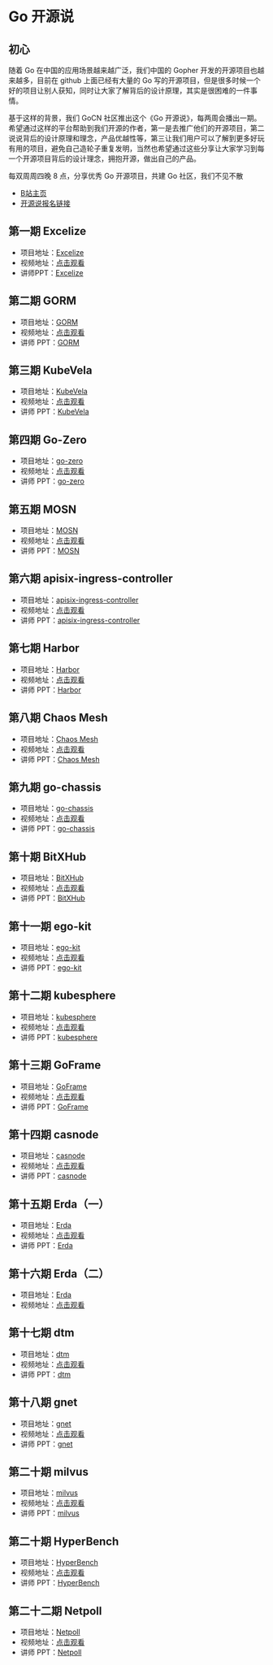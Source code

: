 # **Go 开源说**

## 初心
随着 Go 在中国的应用场景越来越广泛，我们中国的 Gopher 开发的开源项目也越来越多，目前在 github 上面已经有大量的 Go 写的开源项目，但是很多时候一个好的项目让别人获知，同时让大家了解背后的设计原理，其实是很困难的一件事情。

基于这样的背景，我们 GoCN 社区推出这个《Go 开源说》，每两周会播出一期。希望通过这样的平台帮助到我们开源的作者，第一是去推广他们的开源项目，第二说说背后的设计原理和理念，产品优越性等，第三让我们用户可以了解到更多好玩有用的项目，避免自己造轮子重复发明，当然也希望通过这些分享让大家学习到每一个开源项目背后的设计理念，拥抱开源，做出自己的产品。

每双周周四晚 8 点，分享优秀 Go 开源项目，共建 Go 社区，我们不见不散

* [B站主页](https://space.bilibili.com/436361287)
* [开源说报名链接](https://wj.qq.com/s2/7795935/28a4)

## 第一期 Excelize

* 项目地址：[Excelize](https://github.com/360EntSecGroup-Skylar/excelize)
* 视频地址：[点击观看](https://www.bilibili.com/video/BV1Xh411Z7s3)
* 讲师PPT：[Excelize](https://github.com/gocn/opentalk/tree/main/01_Excelize)

## 第二期 GORM

* 项目地址：[GORM](https://github.com/go-gorm/gorm)
* 视频地址：[点击观看](https://www.bilibili.com/video/BV1ST4y1T7NR)
* 讲师 PPT：[GORM](https://github.com/gocn/opentalk/tree/main/02_GORM)

## 第三期 KubeVela

* 项目地址：[KubeVela](https://github.com/oam-dev/kubevela)
* 视频地址：[点击观看](https://www.bilibili.com/video/BV1Tf4y1k7Ny)
* 讲师 PPT：[KubeVela](https://github.com/gocn/opentalk/tree/main/03_KubeVela)

## 第四期 Go-Zero

* 项目地址：[go-zero](https://github.com/tal-tech/go-zero)
* 视频地址：[点击观看](https://www.bilibili.com/video/BV1Jy4y127Xu)
* 讲师 PPT：[go-zero](https://github.com/gocn/opentalk/tree/main/04_go-zero)

## 第五期 MOSN

* 项目地址：[MOSN](https://github.com/mosn/mosn)
* 视频地址：[点击观看](https://www.bilibili.com/video/BV1ut4y1z7Lz)
* 讲师 PPT：[MOSN](https://github.com/gocn/opentalk/tree/main/05_mosn)

## 第六期 apisix-ingress-controller
* 项目地址：[apisix-ingress-controller](https://github.com/apache/apisix-ingress-controller)
* 视频地址：[点击观看](https://www.bilibili.com/video/BV1Jf4y167dn)
* 讲师 PPT：[apisix-ingress-controller](https://github.com/gocn/opentalk/tree/main/06_ApiSix_ingress)

## 第七期 Harbor
* 项目地址：[Harbor](https://github.com/goharbor/harbor)
* 视频地址：[点击观看](https://www.bilibili.com/video/BV1cK4y1T7kD)
* 讲师 PPT：[Harbor](https://github.com/gocn/opentalk/tree/main/07_Harbor)

## 第八期 Chaos Mesh
* 项目地址：[Chaos Mesh](https://github.com/chaos-mesh/chaos-mesh)
* 视频地址：[点击观看](https://www.bilibili.com/video/BV1PX4y1g728)
* 讲师 PPT：[Chaos Mesh](https://github.com/gocn/opentalk/tree/main/08_Chaos_Mesh)

## 第九期 go-chassis
* 项目地址：[go-chassis](https://github.com/go-chassis/go-chassis)
* 视频地址：[点击观看](https://www.bilibili.com/video/BV1vK4y1o7kL)
* 讲师 PPT：[go-chassis](https://github.com/gocn/opentalk/tree/main/09_goChassis)

## 第十期 BitXHub
* 项目地址：[BitXHub](https://github.com/meshplus/bitxhub)
* 视频地址：[点击观看](https://www.bilibili.com/video/BV12V411E7Ke) 
* 讲师 PPT：[BitXHub](https://github.com/gocn/opentalk/tree/main/10_BitXHub)

## 第十一期 ego-kit
* 项目地址：[ego-kit](https://github.com/gotomicro/ego-kit)
* 视频地址：[点击观看](https://www.bilibili.com/video/BV175411u7rG) 
* 讲师 PPT：[ego-kit](https://github.com/gocn/opentalk/tree/main/11_ego-kit)

## 第十二期 kubesphere
* 项目地址：[kubesphere](https://github.com/kubesphere/kubesphere)
* 视频地址：[点击观看](https://www.bilibili.com/video/BV17X4y1w7iF) 
* 讲师 PPT：[kubesphere](https://github.com/gocn/opentalk/tree/main/12_Kubesphere)

## 第十三期 GoFrame
* 项目地址：[GoFrame](https://github.com/gogf/gf)
* 视频地址：[点击观看](https://www.bilibili.com/video/BV1yw411o7NE) 
* 讲师 PPT：[GoFrame](https://github.com/gocn/opentalk/tree/main/13_GoFrame)

## 第十四期 casnode
* 项目地址：[casnode](https://github.com/casbin/casnode)
* 视频地址：[点击观看](https://www.bilibili.com/video/BV1Mw411R7CJ) 
* 讲师 PPT：[casnode](https://github.com/gocn/opentalk/tree/main/14_casnode)

## 第十五期 Erda（一）
* 项目地址：[Erda](https://github.com/erda-project/erda)
* 视频地址：[点击观看](https://www.bilibili.com/video/BV1hX4y1F7nP) 
* 讲师 PPT：[Erda](https://github.com/gocn/opentalk/tree/main/15_Erda)

## 第十六期 Erda（二）
* 项目地址：[Erda](https://github.com/erda-project/erda)
* 视频地址：[点击观看](https://www.bilibili.com/video/BV1sQ4y1k7jZ) 

## 第十七期 dtm
* 项目地址：[dtm](https://github.com/yedf/dtm)
* 视频地址：[点击观看](https://www.bilibili.com/video/BV1134y1D7Pw) 
* 讲师 PPT：[dtm](https://github.com/gocn/opentalk/tree/main/17_dtm)

## 第十八期 gnet
* 项目地址：[gnet](https://github.com/panjf2000/gnet)
* 视频地址：[点击观看](https://www.bilibili.com/video/BV1Tv41137Lq) 
* 讲师 PPT：[gnet](https://github.com/gocn/opentalk/tree/main/18_gnet)

## 第二十期 milvus
* 项目地址：[milvus](https://github.com/milvus-io/milvus)
* 视频地址：[点击观看](https://www.bilibili.com/video/BV1ES4y1d7Rz) 
* 讲师 PPT：[milvus](https://github.com/gocn/opentalk/tree/main/20_milvus)

## 第二十期 HyperBench
* 项目地址：[HyperBench](https://github.com/meshplus/hyperbench)
* 视频地址：[点击观看](https://www.bilibili.com/video/BV1hY41147mT) 
* 讲师 PPT：[HyperBench](https://github.com/gocn/opentalk/tree/main/21_HyperBench)

## 第二十二期 Netpoll
* 项目地址：[Netpoll](https://github.com/cloudwego/netpoll)
* 视频地址：[点击观看](https://www.bilibili.com/video/BV17U4y1K7TC) 
* 讲师 PPT：[Netpoll](https://github.com/gocn/opentalk/tree/main/22_Netpoll)